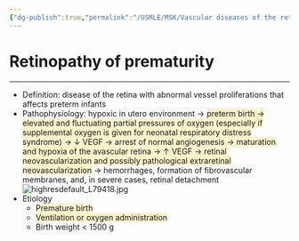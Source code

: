 ```yaml
---
{"dg-publish":true,"permalink":"/USMLE/MSK/Vascular diseases of the retina/"}
---
```


# Retinopathy of prematurity
---
- Definition: disease of the retina with abnormal vessel proliferations that affects preterm infants
- Pathophysiology: hypoxic in utero environment → <span style="background:rgba(240, 200, 0, 0.2)">preterm birth → elevated and fluctuating partial pressures of oxygen (especially if supplemental oxygen is given for neonatal respiratory distress syndrome) → ↓ VEGF → arrest of normal angiogenesis → maturation and hypoxia of the avascular retina → ↑ VEGF → retinal neovascularization and possibly pathological extraretinal neovascularization</span> → hemorrhages, formation of fibrovascular membranes, and, in severe cases, retinal detachment![highresdefault_L79418.jpg](/img/user/appendix/highresdefault_L79418.jpg)
- Etiology
	- <span style="background:rgba(240, 200, 0, 0.2)">Premature birth</span>
	- <span style="background:rgba(240, 200, 0, 0.2)">Ventilation or oxygen administration</span>
	- Birth weight < 1500 g
